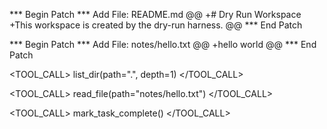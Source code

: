 <!-- ASSISTANT -->
*** Begin Patch
*** Add File: README.md
@@
+# Dry Run Workspace
+This workspace is created by the dry-run harness.
@@
*** End Patch
<!-- END -->

<!-- ASSISTANT -->
*** Begin Patch
*** Add File: notes/hello.txt
@@
+hello world
@@
*** End Patch
<!-- END -->

<!-- ASSISTANT -->
<TOOL_CALL> list_dir(path=".", depth=1) </TOOL_CALL>
<!-- END -->

<!-- ASSISTANT -->
<TOOL_CALL> read_file(path="notes/hello.txt") </TOOL_CALL>
<!-- END -->

<!-- ASSISTANT -->
<TOOL_CALL> mark_task_complete() </TOOL_CALL>
<!-- END -->


